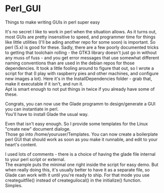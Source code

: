 # Perl_GUI
Things to make writing GUIs in perl super easy

It's no secret I like to work in perl when the situation allows.  As it turns out, most GUIs are pretty insensitive
to speed, and programmer time for things like little utilities (I'll be ading another repo for some soon) is important.
So perl (5.x) is good for these.
Sadly, there are a few poorly documented tricks to getting that toolchain rolling - the GTK3 library doesn't just go in
without any muss of fuss - and you get error messages that use somewhat different naming conventions than are used in
the debian repos for those dependencies.  It took a little fooling around to figure that out, so I wrote a script
for that (I play with raspberry pies and other machines, and configure new images a lot).  Here it's in the 
InstallDependencies folder - grab that, make it executable if it isn't, and run it.  
Apt is smart enough to not put things in twice if you already have some of these.

Congrats, you can now use the Glade programm to design/generate a GUI you can instantiate in perl.  
You'll have to install Glade the usual way.

Even that isn't easy enough.  So I provide some templates for the Linux "create new" document dialoge.  
Those go into /home/youruser/Templates.  You can now create a boilerplate perl GUI that should work 
as soon as you make it runnable, and edit to your heart's content.

I used lots of comments - there is a choice of having the glade file internal to your perl script or external.  
The example puts the minimal one right inside the script for easy demo.  But when really doing this, it's
usually better to have it as a separate file, so Glade can work with it until you're ready to ship.  For that mode
you use createguitfile() instead of createguilocal() in the initialize() function.  Simples.
